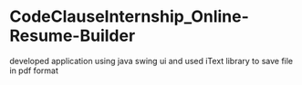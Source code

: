 # CodeClauseInternship_Online-Resume-Builder

developed application using java swing ui and used iText library to save file in pdf format 

